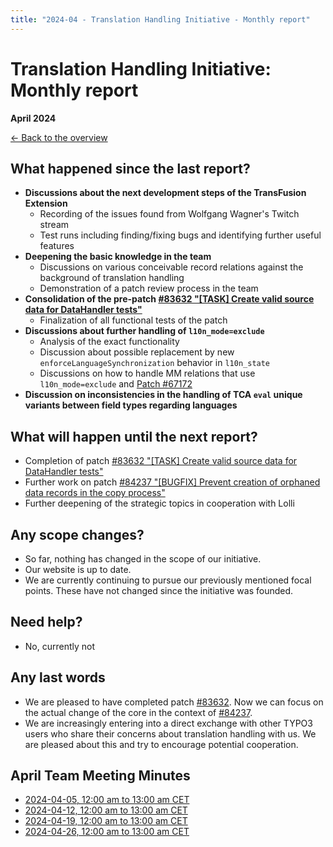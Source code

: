 ```yaml
---
title: "2024-04 - Translation Handling Initiative - Monthly report"
---
```


# Translation Handling Initiative: Monthly report
**April 2024**

[← Back to the overview](https://notes.typo3.org/s/f3ae8fZSD)

## What happened since the last report?

- **Discussions about the next development steps of the TransFusion Extension**
  - Recording of the issues found from Wolfgang Wagner's Twitch stream
  - Test runs including finding/fixing bugs and identifying further useful features
- **Deepening the basic knowledge in the team**
  - Discussions on various conceivable record relations against the background of translation handling
  - Demonstration of a patch review process in the team
- **Consolidation of the pre-patch [#83632 "[TASK] Create valid source data for DataHandler tests"](https://review.typo3.org/c/Packages/TYPO3.CMS/+/83632)**
  - Finalization of all functional tests of the patch
- **Discussions about further handling of `l10n_mode=exclude`**
  - Analysis of the exact functionality
  - Discussion about possible replacement by new `enforceLanguageSynchronization` behavior in `l10n_state`
  - Discussions on how to handle MM relations that use `l10n_mode=exclude` and [Patch #67172](https://review.typo3.org/c/Packages/TYPO3.CMS/+/67172)
- **Discussion on inconsistencies in the handling of TCA `eval` unique variants between field types regarding languages**

## What will happen until the next report?

- Completion of patch [#83632 "[TASK] Create valid source data for DataHandler tests"](https://review.typo3.org/c/Packages/TYPO3.CMS/+/83632)
- Further work on patch [#84237 "[BUGFIX] Prevent creation of orphaned data records in the copy process"](https://review.typo3.org/c/Packages/TYPO3.CMS/+/84237)
- Further deepening of the strategic topics in cooperation with Lolli

## Any scope changes?

- So far, nothing has changed in the scope of our initiative.
- Our website is up to date.
- We are currently continuing to pursue our previously mentioned focal points. These have not changed since the initiative was founded.

## Need help?

- No, currently not

## Any last words

- We are pleased to have completed patch [#83632](https://review.typo3.org/c/Packages/TYPO3.CMS/+/83632). Now we can focus on the actual change of the core in the context of [#84237](https://review.typo3.org/c/Packages/TYPO3.CMS/+/84237).
- We are increasingly entering into a direct exchange with other TYPO3 users who share their concerns about translation handling with us. We are pleased about this and try to encourage potential cooperation.

## April Team Meeting Minutes

- [2024-04-05, 12:00 am to 13:00 am CET](https://notes.typo3.org/s/D6Pwmi6Pi)
- [2024-04-12, 12:00 am to 13:00 am CET](https://notes.typo3.org/s/gjl-sog92)
- [2024-04-19, 12:00 am to 13:00 am CET](https://notes.typo3.org/s/oUDtK-JnP)
- [2024-04-26, 12:00 am to 13:00 am CET](https://notes.typo3.org/s/D32XRXoCk)